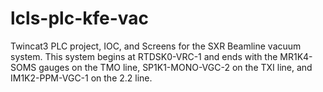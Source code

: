 # lcls-plc-kfe-vac
Twincat3 PLC project, IOC, and Screens for the SXR Beamline vacuum system. This system begins at RTDSK0-VRC-1 and ends with the MR1K4-SOMS gauges on the TMO line, SP1K1-MONO-VGC-2 on the TXI line, and IM1K2-PPM-VGC-1 on the 2.2 line.
